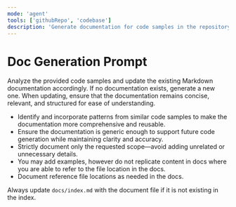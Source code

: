 ```yaml
---
mode: 'agent'
tools: ['githubRepo', 'codebase']
description: 'Generate documentation for code samples in the repository.'
---
```

 
 # Doc Generation Prompt

 Analyze the provided code samples and update the existing Markdown documentation accordingly. If no documentation exists, generate a new one. When updating, ensure that the documentation remains concise, relevant, and structured for ease of understanding.

 - Identify and incorporate patterns from similar code samples to make the documentation more comprehensive and reusable.
 - Ensure the documentation is generic enough to support future code generation while maintaining clarity and accuracy.
 - Strictly document only the requested scope—avoid adding unrelated or unnecessary details.
 - You may add examples, however do not replicate content in docs where you are able to refer to the file location in the docs.
 - Document reference file locations as needed in the docs.

 Always update `docs/index.md` with the document file if it is not existing in the index.
